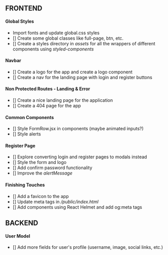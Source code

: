 ## FRONTEND

#### Global Styles

- Import fonts and update global.css styles
- [] Create some global classes like full-page, btn, etc.
- [] Create a styles directory in _assets_ for all the wrappers of different components using _styled-components_

#### Navbar

- [] Create a logo for the app and create a logo component
- [] Create a nav for the landing page with login and register buttons

#### Non Protected Routes - Landing & Error

- [] Create a nice landing page for the application
- [] Create a 404 page for the app

#### Common Components

- [] Style FormRow.jsx in components (maybe animated inputs?)
- [] Style alerts

#### Register Page

- [] Explore converting login and register pages to modals instead
- [] Style the form and logo
- [] Add confirm password functionality
- [] Improve the _alertMessage_

#### Finishing Touches

- [] Add a favicon to the app
- [] Update meta tags in _/public/index.html_
- [] Add _<Head>_ components using React Helmet and add og:meta tags

## BACKEND

#### User Model

- [] Add more fields for user's profile (username, image, social links, etc.)
